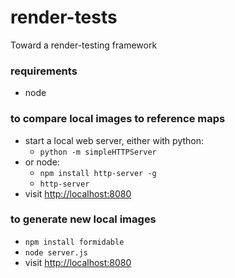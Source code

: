 # render-tests
Toward a render-testing framework

### requirements

- node

### to compare local images to reference maps

- start a local web server, either with python:
  - `python -m simpleHTTPServer`
- or node:
  - `npm install http-server -g`
  - `http-server`
- visit [http://localhost:8080](http://localhost:8080)

### to generate new local images

- `npm install formidable`
- `node server.js`
- visit [http://localhost:8080](http://localhost:8080)
